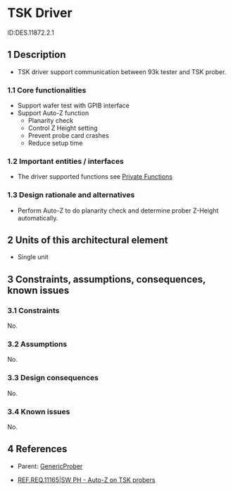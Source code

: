 # TSK Driver <!-- replace this with your architectural element name -->

<!-- To see a rendered version of this document in a BitBucket review, -->
<!-- please click the "View full file" icon -->
<!-- To see a rendered version of this document in the Eclipse IDE, -->
<!-- open the FluentMark viewer (Ctrl-3 Fluent) -->
<!-- To see a rendered version of this document in Visual Studio Code, -->
<!-- please install extension 'Markdown All in One'. -->
<!-- See also https://weshare.advantest.com/vs/pages/viewpage.action?pageId=194087161 -->

ID:DES.11872.2.1 <!-- Go to http://socbm250.bbn.verigy.net:8000/ to generate a new ID. -->
<!-- You can also use hierarchical numbering like ID:DES.99999.9 -->
<!-- if you describe a part of a design, e.g. a unit, in a separate file -->

<!-- The numbering of the individual sections might help when referencing -->
<!-- to a certain section, but feel free to remove the numbers if you don't like it -->

## 1 Description
<!-- Describe the architectural element here. If helpful, also use diagrams, graphics, ... -->
- TSK driver support communication between 93k tester and TSK prober.

### 1.1 Core functionalities <!-- This subtopic can be removed if the information is already part of this main description. -->
<!-- List the core functionalities of the architectural element here. -->
- Support wafer test with GPIB interface
- Support Auto-Z function
  - Planarity check
  - Control Z Height setting
  - Prevent probe card crashes
  - Reduce setup time

### 1.2 Important entities / interfaces <!-- This subtopic can be removed if the information is already part of this main description. -->

<!-- In a design overview document, the interfaces don't need to be described here, -->
<!-- they are covered in the architecture documentation -->

- The driver supported functions see [Private Functions](https://socgit.advantest.com/bitbucket/projects/SOC/repos/tcct/browse/workspace/ph-development/phcontrol/drivers/Generic_93K_Driver/GenericProber/TSK/func/private.h)

<!-- In a unit design document, highlight the important entities (interfaces, -->
<!-- classes, data structures, code generators, ...) -->
<!-- Comments in source files (e.g. .hpp/.java) are a crucial part part of -->
<!-- interface documentation, please reference those files: -->

### 1.3 Design rationale and alternatives <!-- This subtopic can be removed if the information is already part of this main description. -->
<!-- The reason behind decisions made when designing this architectural element. -->
<!-- Is there any other alternatives? What is the reason for the final decision? -->
- Perform Auto-Z to do planarity check and determine prober Z-Height automatically.

## 2 Units of this architectural element <!-- This subtopic can be removed if this is a unit.md document or if there's only a single unit -->

- Single unit

## 3 Constraints, assumptions, consequences, known issues <!-- This subtopic can be removed if there is nothing to document or the information is already part of some other section. -->
<!-- Please be aware of these topics when you evolve your design. -->
<!-- You could also mention them in the design description if it fits better there, -->
<!-- or combine multiple subsections into one -->

### 3.1 Constraints
<!-- Describe eg. resource consumption, backwards compatibility, online/offline -->
<!-- restrictions, maximum/typical data sizes, limitations of 3rd-party library usage, ... -->
No.

### 3.2 Assumptions
<!-- Describe important assumptions in the design (for which no requiremnts -->
<!-- are available), eg. size of harddisks, memory, data sizes -->
No.

### 3.3 Design consequences
<!-- Eg. high memory usage, bad scaling of algorithms, error handling issues, ... -->
No.

### 3.4 Known issues
<!-- Known issues, secondary or undesirable behavior (eg. performance decrease -->
<!-- due to slow query of lower-layer status information, not-yet-supported functionality) -->
No.

## 4 References

<!-- Reference the parent element (which is either the architectural element or the parent design document) -->
- Parent:   [GenericProber](GenericProber.md)

- [REF.REQ.11165|SW PH - Auto-Z on TSK probers](https://weshare.advantest.com/vs/x/wNPrCg)
